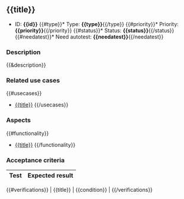## {{title}}
* ID: **{{id}}**
{{#type}}* Type: **{{type}}**{{/type}}
{{#priority}}* Priority: **{{priority}}**{{/priority}}
{{#status}}* Status: **{{status}}**{{/status}}
{{#needatest}}* Need autotest: **{{needatest}}**{{/needatest}}

### Description
{{&description}}

### Related use cases
{{#usecases}}
* [{{title}}](/entities/seaf.change.uc/blank?seaf-uc-id={{id}})
{{/usecases}}

### Aspects
{{#functionality}}
* [{{title}}](/entities/aspects/blank?dh-aspect-id={{id}})
{{/functionality}}

### Acceptance criteria
| Test       | Expected result     |
| ---------- | :------------------ |
{{#verifications}}
| {{title}} | {{condition}} |
{{/verifications}}

